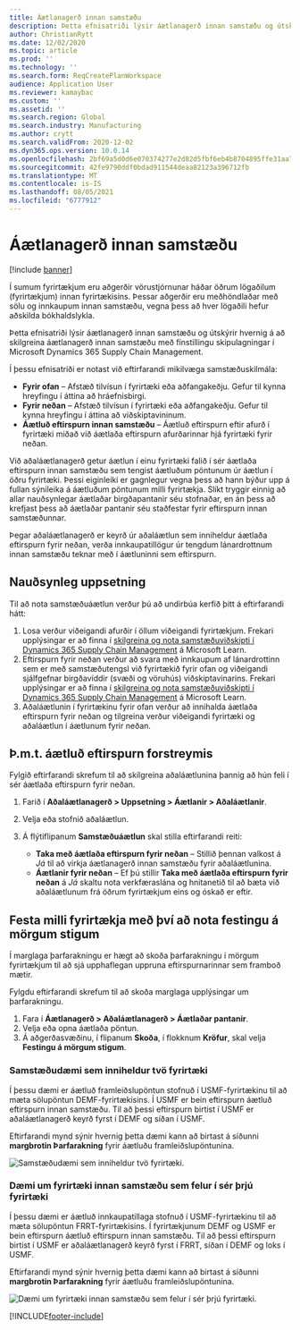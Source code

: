 ```yaml
---
title: Áætlanagerð innan samstæðu
description: Þetta efnisatriði lýsir áætlanagerð innan samstæðu og útskýrir hvernig á að skilgreina áætlanagerð innan samstæðu með fínstillingu skipulagningar í Microsoft Dynamics 365 Supply Chain Management.
author: ChristianRytt
ms.date: 12/02/2020
ms.topic: article
ms.prod: ''
ms.technology: ''
ms.search.form: ReqCreatePlanWorkspace
audience: Application User
ms.reviewer: kamaybac
ms.custom: ''
ms.assetid: ''
ms.search.region: Global
ms.search.industry: Manufacturing
ms.author: crytt
ms.search.validFrom: 2020-12-02
ms.dyn365.ops.version: 10.0.14
ms.openlocfilehash: 2bf69a5d0d6e070374277e2d82d5fbf6eb4b8704895ffe31aa7e2d2d3546bb16
ms.sourcegitcommit: 42fe9790ddf0bdad911544deaa82123a396712fb
ms.translationtype: MT
ms.contentlocale: is-IS
ms.lasthandoff: 08/05/2021
ms.locfileid: "6777912"
---
```

# <a name="intercompany-planning"></a>Áætlanagerð innan samstæðu

[!include [banner](../../includes/banner.md)]

Í sumum fyrirtækjum eru aðgerðir vörustjórnunar háðar öðrum lögaðilum (fyrirtækjum) innan fyrirtækisins. Þessar aðgerðir eru meðhöndlaðar með sölu og innkaupum innan samstæðu, vegna þess að hver lögaðili hefur aðskilda bókhaldslykla.

Þetta efnisatriði lýsir áætlanagerð innan samstæðu og útskýrir hvernig á að skilgreina áætlanagerð innan samstæðu með fínstillingu skipulagningar í Microsoft Dynamics 365 Supply Chain Management.

Í þessu efnisatriði er notast við eftirfarandi mikilvæga samstæðuskilmála:

- **Fyrir ofan** – Afstæð tilvísun í fyrirtæki eða aðfangakeðju. Gefur til kynna hreyfingu í áttina að hráefnisbirgi.
- **Fyrir neðan** – Afstæð tilvísun í fyrirtæki eða aðfangakeðju. Gefur til kynna hreyfingu í áttina að viðskiptavininum.
- **Áætluð eftirspurn innan samstæðu** – Áætluð eftirspurn eftir afurð í fyrirtæki miðað við áætlaða eftirspurn afurðarinnar hjá fyrirtæki fyrir neðan.

Við aðaláætlanagerð getur áætlun í einu fyrirtæki falið í sér áætlaða eftirspurn innan samstæðu sem tengist áætluðum pöntunum úr áætlun í öðru fyrirtæki. Þessi eiginleiki er gagnlegur vegna þess að hann býður upp á fullan sýnileika á áætluðum pöntunum milli fyrirtækja. Slíkt tryggir einnig að allar nauðsynlegar áætlaðar birgðapantanir séu stofnaðar, en án þess að krefjast þess að áætlaðar pantanir séu staðfestar fyrir eftirspurn innan samstæðunnar.

Þegar aðaláætlanagerð er keyrð úr aðaláætlun sem inniheldur áætlaða eftirspurn fyrir neðan, verða innkaupatillögur úr tengdum lánardrottnum innan samstæðu teknar með í áætluninni sem eftirspurn.

## <a name="required-setup"></a>Nauðsynleg uppsetning

Til að nota samstæðuáætlun verður þú að undirbúa kerfið þitt á eftirfarandi hátt:

1. Losa verður viðeigandi afurðir í öllum viðeigandi fyrirtækjum. Frekari upplýsingar er að finna í [skilgreina og nota samstæðuviðskipti í Dynamics 365 Supply Chain Management](/learn/modules/configure-use-intercompany-trade-dyn365-supply-chain-mgmt/) á Microsoft Learn.
1. Eftirspurn fyrir neðan verður að svara með innkaupum af lánardrottinn sem er með samstæðutengsl við fyrirtækið fyrir ofan og viðeigandi sjálfgefnar birgðavíddir (svæði og vöruhús) viðskiptavinarins. Frekari upplýsingar er að finna í [skilgreina og nota samstæðuviðskipti í Dynamics 365 Supply Chain Management](/learn/modules/configure-use-intercompany-trade-dyn365-supply-chain-mgmt/) á Microsoft Learn.
1. Aðaláætlunin í fyrirtækinu fyrir ofan verður að innihalda áætlaða eftirspurn fyrir neðan og tilgreina verður viðeigandi fyrirtæki og aðaláætlun í áætlunum fyrir neðan.

## <a name="include-planned-downstream-demand"></a>Þ.m.t. áætluð eftirspurn forstreymis

Fylgið eftirfarandi skrefum til að skilgreina aðaláætlunina þannig að hún feli í sér áætlaða eftirspurn fyrir neðan.

1. Farið í **Aðaláætlanagerð \> Uppsetning \> Áætlanir \> Aðaláætlanir**.
1. Velja eða stofnið aðaláætlun.
1. Á flýtiflipanum **Samstæðuáætlun** skal stilla eftirfarandi reiti:

    - **Taka með áætlaða eftirspurn fyrir neðan** – Stillið þennan valkost á *Já* til að virkja áætlanagerð innan samstæðu fyrir aðaláætlunina.
    - **Áætlanir fyrir neðan** – Ef þú stillir **Taka með áætlaða eftirspurn fyrir neðan** á *Já* skaltu nota verkfæraslána og hnitanetið til að bæta við aðaláætlunum frá öðrum fyrirtækjum eins og óskað er eftir.

## <a name="peg-across-companies-by-using-multilevel-pegging"></a>Festa milli fyrirtækja með því að nota festingu á mörgum stigum

Í marglaga þarfarakningu er hægt að skoða þarfarakningu í mörgum fyrirtækjum til að sjá upphaflegan uppruna eftirspurnarinnar sem framboð mætir.

Fylgdu eftirfarandi skrefum til að skoða marglaga upplýsingar um þarfarakningu.

1. Fara í **Áætlanagerð \> Aðaláætlanagerð \> Áætlaðar pantanir**.
1. Velja eða opna áætlaða pöntun.
1. Á aðgerðasvæðinu, í flipanum **Skoða**, í flokknum **Kröfur**, skal velja **Festingu á mörgum stigum**.

### <a name="intercompany-example-that-involves-two-companies"></a>Samstæðudæmi sem inniheldur tvö fyrirtæki

Í þessu dæmi er áætluð framleiðslupöntun stofnuð í USMF-fyrirtækinu til að mæta sölupöntun DEMF-fyrirtækisins. Í USMF er bein eftirspurn áætluð eftirspurn innan samstæðu. Til að þessi eftirspurn birtist í USMF er aðaláætlanagerð keyrð fyrst í DEMF og síðan í USMF.

Eftirfarandi mynd sýnir hvernig þetta dæmi kann að birtast á síðunni **margbrotin Þarfarakning** fyrir áætluðu framleiðslupöntunina.

![Samstæðudæmi sem inniheldur tvö fyrirtæki.](media/IntercompanyPlanning1.png)

### <a name="intercompany-example-that-involves-three-companies"></a>Dæmi um fyrirtæki innan samstæðu sem felur í sér þrjú fyrirtæki

Í þessu dæmi er áætluð innkaupatillaga stofnuð í USMF-fyrirtækinu til að mæta sölupöntun FRRT-fyrirtækisins. Í fyrirtækjunum DEMF og USMF er bein eftirspurn áætluð eftirspurn innan samstæðu. Til að þessi eftirspurn birtist í USMF er aðaláætlanagerð keyrð fyrst í FRRT, síðan í DEMF og loks í USMF.

Eftirfarandi mynd sýnir hvernig þetta dæmi kann að birtast á síðunni **margbrotin Þarfarakning** fyrir áætluðu framleiðslupöntunina.

![Dæmi um fyrirtæki innan samstæðu sem felur í sér þrjú fyrirtæki.](media/IntercompanyPlanning2.png)


[!INCLUDE[footer-include](../../../includes/footer-banner.md)]